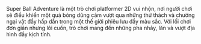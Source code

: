 Super Ball Adventure là một trò chơi platformer 2D vui nhộn, nơi người chơi sẽ điều khiển một quả bóng dũng cảm vượt qua những thử thách và chướng ngại vật đầy hấp dẫn trong một thế giới phiêu lưu đầy màu sắc. Với lối chơi đơn giản nhưng lôi cuốn, trò chơi mang đến những pha nhảy, lăn và vượt địa hình đầy kịch tính.

